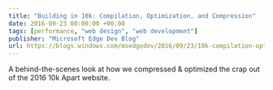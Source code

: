 ```yaml
---
title: "Building in 10k: Compilation, Optimization, and Compression"
date: 2016-09-23 00:00:00 +00:00
tags: [performance, "web design", "web development"]
publisher: "Microsoft Edge Dev Blog"
url: https://blogs.windows.com/msedgedev/2016/09/23/10k-compilation-optimization-compression
---
```


A behind-the-scenes look at how we compressed & optimized the crap out of the 2016 10k Apart website.
